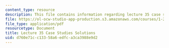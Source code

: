 ```yaml
---
content_type: resource
description: This file contains information regarding lecture 35 case study solutions.
file: https://ol-ocw-studio-app-production.s3.amazonaws.com/courses/1-264j-database-internet-and-systems-integration-technologies-fall-2013/d760e71cc13358a6edfca3ca3988e9d2_MIT1_264JF13_L35_case_sol.pdf
file_type: application/pdf
resourcetype: Document
title: Lecture 35 Case Studies Solutions
uid: d760e71c-c133-58a6-edfc-a3ca3988e9d2
---
```

